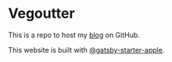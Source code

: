 # Vegoutter

This is a repo to host my [blog](https://www.mailu.blog/) on GitHub.

This website is built with [@gatsby-starter-apple](https://github.com/sungik-choi/gatsby-starter-apple#readme).
